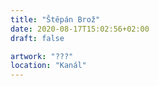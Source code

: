 ```yaml
---
title: "Štěpán Brož"
date: 2020-08-17T15:02:56+02:00
draft: false

artwork: "???"
location: "Kanál"
---
```

